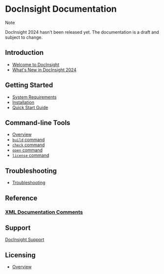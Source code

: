 # DocInsight Documentation

> [!NOTE]
>
> DocInsight 2024 hasn't been released yet. The documentation is a draft and subject to change.

## Introduction

- [Welcome to DocInsight](./introduction/README.md)
- [What's New in DocInsight 2024](../releases/v6.0/README.md)

## Getting Started

- [System Requirements](./getting-started/system-requirements.md)
- [Installation](./getting-started/installation.md)
- [Quick Start Guide](./getting-started/quick-start-guide.md)

<!-- ## Extension for Delphi

- [Overview](./delphi/README.md)
- [Documentation Inspector](./delphi/documentation-inspector.md)
- [Documentation Explorer](./delphi/documentation-explorer.md)
- [Documentation Wizard](./delphi/documentation-wizard.md)
- [Options](./delphi/options.md) -->

## Command-line Tools

- [Overview](./cli/README.md)
- [`build` command](./cli/build.md)
- [`check` command](./cli/check.md)
- [`open` command](./cli/open.md)
- [`license` command](./cli/license.md)

## Troubleshooting

- [Troubleshooting](./troubleshooting/README.md)

## Reference

### [XML Documentation Comments](./reference/xmldoc/README.md)

## Support

[DocInsight Support](https://github.com/devjetsoftware/docinsight-support)

## Licensing

- [Overview](./licensing/README.md)
